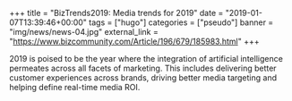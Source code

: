 +++
title = "BizTrends2019: Media trends for 2019"
date = "2019-01-07T13:39:46+00:00"
tags = ["hugo"]
categories = ["pseudo"]
banner = "img/news/news-04.jpg"
external_link = "https://www.bizcommunity.com/Article/196/679/185983.html"
+++


2019 is poised to be the year where the integration of artificial intelligence permeates across all facets of marketing. This includes delivering better customer experiences across brands, driving better media targeting and helping define real-time media ROI.

